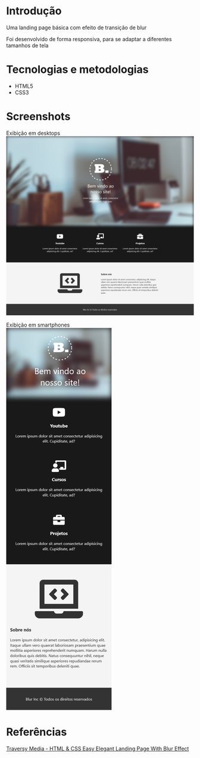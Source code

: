 # Introdução

Uma landing page básica com efeito de transição de blur

Foi desenvolvido de forma responsiva, para se adaptar a diferentes tamanhos de tela

# Tecnologias e metodologias
* HTML5
* CSS3

# Screenshots
Exibição em desktops<br>
<img src=".\screenshots\Desktop.png" alt="Home"/>

Exibição em smartphones<br>
<img src=".\screenshots\smartphone.png" alt="Home"/>


# Referências
[Traversy Media - HTML & CSS Easy Elegant Landing Page With Blur Effect](https://www.youtube.com/watch?v=HZv8YHYUHTU&list=WL&index=26)
